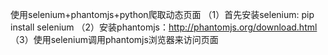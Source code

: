 使用selenium+phantomjs+python爬取动态页面 
（1）首先安装selenium: pip install selenium 
（2）安装phantomjs：http://phantomjs.org/download.html
（3）使用selenium调用phantomjs浏览器来访问页面
